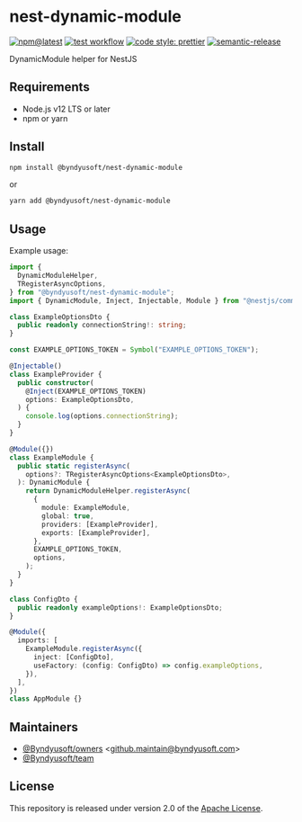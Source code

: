 # nest-dynamic-module

[![npm@latest](https://img.shields.io/npm/v/@byndyusoft/nest-dynamic-module/latest.svg)](https://www.npmjs.com/package/@byndyusoft/nest-dynamic-module)
[![test workflow](https://github.com/Byndyusoft/nest-dynamic-module/actions/workflows/test.yaml/badge.svg?branch=master)](https://github.com/Byndyusoft/nest-dynamic-module/actions/workflows/test.yaml)
[![code style: prettier](https://img.shields.io/badge/code_style-prettier-ff69b4.svg)](https://github.com/prettier/prettier)
[![semantic-release](https://img.shields.io/badge/%20%20%F0%9F%93%A6%F0%9F%9A%80-semantic--release-e10079.svg)](https://github.com/semantic-release/semantic-release)

DynamicModule helper for NestJS

## Requirements

- Node.js v12 LTS or later
- npm or yarn

## Install

```bash
npm install @byndyusoft/nest-dynamic-module
```

or

```bash
yarn add @byndyusoft/nest-dynamic-module
```

## Usage

Example usage:

```typescript
import {
  DynamicModuleHelper,
  TRegisterAsyncOptions,
} from "@byndyusoft/nest-dynamic-module";
import { DynamicModule, Inject, Injectable, Module } from "@nestjs/common";

class ExampleOptionsDto {
  public readonly connectionString!: string;
}

const EXAMPLE_OPTIONS_TOKEN = Symbol("EXAMPLE_OPTIONS_TOKEN");

@Injectable()
class ExampleProvider {
  public constructor(
    @Inject(EXAMPLE_OPTIONS_TOKEN)
    options: ExampleOptionsDto,
  ) {
    console.log(options.connectionString);
  }
}

@Module({})
class ExampleModule {
  public static registerAsync(
    options?: TRegisterAsyncOptions<ExampleOptionsDto>,
  ): DynamicModule {
    return DynamicModuleHelper.registerAsync(
      {
        module: ExampleModule,
        global: true,
        providers: [ExampleProvider],
        exports: [ExampleProvider],
      },
      EXAMPLE_OPTIONS_TOKEN,
      options,
    );
  }
}

class ConfigDto {
  public readonly exampleOptions!: ExampleOptionsDto;
}

@Module({
  imports: [
    ExampleModule.registerAsync({
      inject: [ConfigDto],
      useFactory: (config: ConfigDto) => config.exampleOptions,
    }),
  ],
})
class AppModule {}
```

## Maintainers

- [@Byndyusoft/owners](https://github.com/orgs/Byndyusoft/teams/owners) <<github.maintain@byndyusoft.com>>
- [@Byndyusoft/team](https://github.com/orgs/Byndyusoft/teams/team)

## License

This repository is released under version 2.0 of the
[Apache License](https://www.apache.org/licenses/LICENSE-2.0).
